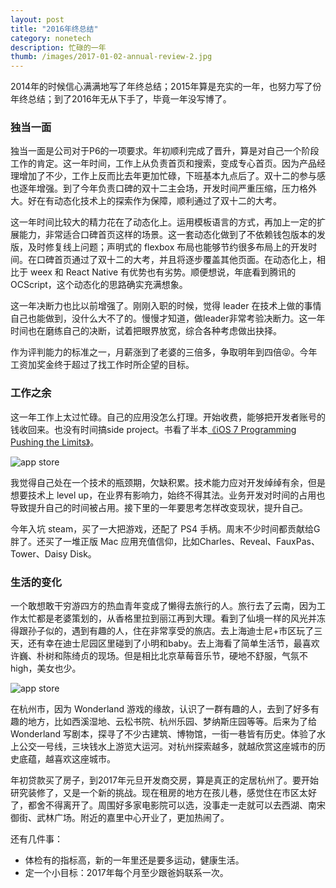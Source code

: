 ```yaml
---
layout: post
title: "2016年终总结"
category: nonetech
description: 忙碌的一年
thumb: /images/2017-01-02-annual-review-2.jpg
---
```


2014年的时候信心满满地写了年终总结；2015年算是充实的一年，也努力写了份年终总结；到了2016年无从下手了，毕竟一年没写博了。

### 独当一面

独当一面是公司对于P6的一项要求。年初顺利完成了晋升，算是对自己一个阶段工作的肯定。这一年时间，工作上从负责首页和搜索，变成专心首页。因为产品经理增加了不少，工作上反而比去年更加忙碌，下班基本九点后了。双十二的参与感也逐年增强。到了今年负责口碑的双十二主会场，开发时间严重压缩，压力格外大。好在有动态化技术上的探索作为保障，顺利通过了双十二的大考。

这一年时间比较大的精力花在了动态化上。运用模板语言的方式，再加上一定的扩展能力，非常适合口碑首页这样的场景。这一套动态化做到了不依赖钱包版本的发版，及时修复线上问题；声明式的 flexbox 布局也能够节约很多布局上的开发时间。在口碑首页通过了双十二的大考，并且将逐步覆盖其他页面。在动态化上，相比于 weex 和 React Native 有优势也有劣势。顺便想说，年底看到腾讯的 OCScript，这个动态化的思路确实充满想象。

这一年决断力也比以前增强了。刚刚入职的时候，觉得 leader 在技术上做的事情自己也能做到，没什么大不了的。慢慢才知道，做leader非常考验决断力。这一年时间也在磨练自己的决断，试着把眼界放宽，综合各种考虑做出抉择。

作为评判能力的标准之一，月薪涨到了老婆的三倍多，争取明年到四倍😝。今年工资加奖金终于超过了找工作时所企望的目标。

### 工作之余

这一年工作上太过忙碌。自己的应用没怎么打理。开始收费，能够把开发者账号的钱收回来。也没有时间搞side project。书看了半本[《iOS 7 Programming Pushing the Limits》](https://book.douban.com/subject/25804280/)。

![app store](//dn-johnwong.qbox.me/images/2017-01-02-annual-review-1.jpg)

我觉得自己处在一个技术的瓶颈期，欠缺积累。技术能力应对开发绰绰有余，但是想要技术上 level up，在业界有影响力，始终不得其法。业务开发对时间的占用也导致提升自己的时间被占用。接下里的一年要思考怎样改变现状，提升自己。

今年入坑 steam，买了一大把游戏，还配了 PS4 手柄。周末不少时间都贡献给G胖了。还买了一堆正版 Mac 应用充值信仰，比如Charles、Reveal、FauxPas、Tower、Daisy Disk。

### 生活的变化

一个敢想敢干穷游四方的热血青年变成了懒得去旅行的人。旅行去了云南，因为工作太忙都是老婆策划的，从香格里拉到丽江再到大理。看到了仙境一样的风光并冻得跟孙子似的，遇到有趣的人，住在非常享受的旅店。去上海迪士尼+市区玩了三天，还有幸在迪士尼园区里碰到了小明和baby。去上海看了简单生活节，最喜欢许巍、朴树和陈绮贞的现场。但是相比北京草莓音乐节，硬地不舒服，气氛不high，美女也少。

![app store](//dn-johnwong.qbox.me/images/2017-01-02-annual-review-3.jpg)

在杭州市，因为 Wonderland 游戏的缘故，认识了一群有趣的人，去到了好多有趣的地方，比如西溪湿地、云松书院、杭州乐园、梦纳斯庄园等等。后来为了给 Wonderland 写剧本，探寻了不少古建筑、博物馆，一街一巷皆有历史。体验了水上公交一号线，三块钱水上游览大运河。对杭州探索越多，就越欣赏这座城市的历史底蕴，越喜欢这座城市。

年初贷款买了房子，到2017年元旦开发商交房，算是真正的定居杭州了。要开始研究装修了，又是一个新的挑战。现在租房的地方在孩儿巷，感觉住在市区太好了，都舍不得离开了。周围好多家电影院可以选，没事走一走就可以去西湖、南宋御街、武林广场。附近的嘉里中心开业了，更加热闹了。

还有几件事：

- 体检有的指标高，新的一年里还是要多运动，健康生活。
- 定一个小目标：2017年每个月至少跟爸妈联系一次。